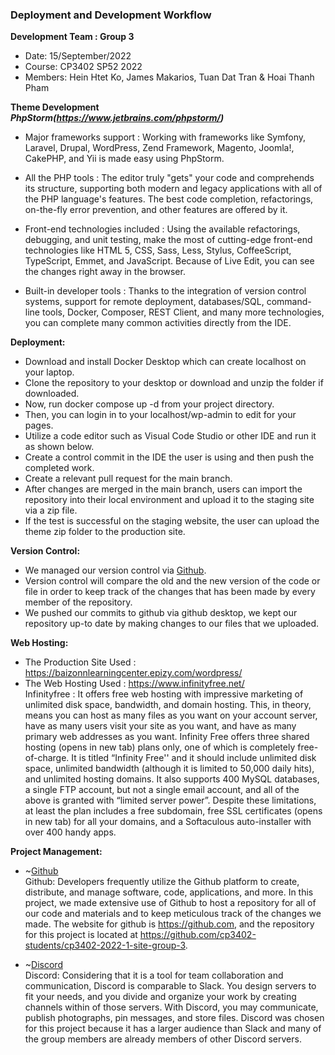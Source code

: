 ### Deployment and Development Workflow

**Development Team : Group 3**
- Date: 15/September/2022
- Course: CP3402 SP52 2022
- Members: Hein Htet Ko, James Makarios, Tuan Dat Tran & Hoai Thanh Pham

**Theme Development** <br>
***PhpStorm(https://www.jetbrains.com/phpstorm/)*** 
- Major frameworks support : Working with frameworks like Symfony, Laravel, Drupal, WordPress, Zend Framework, Magento, Joomla!, CakePHP, and Yii is made easy using PhpStorm.

- All the PHP tools : The editor truly "gets" your code and comprehends its structure, supporting both modern and legacy applications with all of the PHP language's features. The best code completion, refactorings, on-the-fly error prevention, and other features are offered by it.

- Front-end technologies included : Using the available refactorings, debugging, and unit testing, make the most of cutting-edge front-end technologies like HTML 5, CSS, Sass, Less, Stylus, CoffeeScript, TypeScript, Emmet, and JavaScript. Because of Live Edit, you can see the changes right away in the browser.

- Built-in developer tools : Thanks to the integration of version control systems, support for remote deployment, databases/SQL, command-line tools, Docker, Composer, REST Client, and many more technologies, you can complete many common activities directly from the IDE.



**Deployment:**
- Download and install Docker Desktop which can create localhost on your laptop.
- Clone the repository to your desktop or download and unzip the folder if downloaded.
- Now, run docker compose up -d from your project directory.
- Then, you can login in to your localhost/wp-admin to edit for your pages.
- Utilize a code editor such as Visual Code Studio or other IDE and run it as shown below. 
- Create a control commit in the IDE the user is using and then push the completed work.
- Create a relevant pull request for the main branch.
- After changes are merged in the main branch, users can import the repository into their local environment and upload it to the staging site via a zip file.
- If the test is successful on the staging website, the user can upload the theme zip folder to the production site.

**Version Control:**
- We managed our version control via [Github](https://github.com/JCU-CP3402/cp3402-2021-a2-cp3402-2021-team12).
- Version control will compare the old and the new version of the code or file in order to keep track of the changes that has been made by every member of the repository.
- We pushed our commits to github via github desktop, we kept our repository up-to date by making changes to our files that we uploaded. 

**Web Hosting:**
- The Production Site Used : https://baizonnlearningcenter.epizy.com/wordpress/
- The Web Hosting Used : https://www.infinityfree.net/ <br>
Infinityfree : It offers free web hosting with impressive marketing of unlimited disk space, bandwidth, and domain hosting. This, in theory, means you can host as many files as you want on your account server, have as many users visit your site as you want, and have as many primary web addresses as you want. Infinity Free offers three shared hosting (opens in new tab) plans only, one of which is completely free-of-charge. It is titled “Infinity Free'' and it should include unlimited disk space, unlimited bandwidth (although it is limited to 50,000 daily hits), and unlimited hosting domains. It also supports 400 MySQL databases, a single FTP account, but not a single email account, and all of the above is granted with “limited server power”. Despite these limitations, at least the plan includes a free subdomain, free SSL certificates (opens in new tab) for all your domains, and a Softaculous auto-installer with over 400 handy apps.

**Project Management:**
- ~[Github](https://github.com/cp3402-students/cp3402-2022-1-env-group-3) <br>
Github: Developers frequently utilize the Github platform to create, distribute, and manage software, code, applications, and more. In this project, we made extensive use of Github to host a repository for all of our code and materials and to keep meticulous track of the changes we made. The website for github is https://github.com, and the repository for this project is located at https://github.com/cp3402-students/cp3402-2022-1-site-group-3.

- ~[Discord](https://discord.gg/xb6X3vsn) <br>
Discord: Considering that it is a tool for team collaboration and communication, Discord is comparable to Slack. You design servers to fit your needs, and you divide and organize your work by creating channels within of those servers. With Discord, you may communicate, publish photographs, pin messages, and store files. Discord was chosen for this project because it has a larger audience than Slack and many of the group members are already members of other Discord servers.
